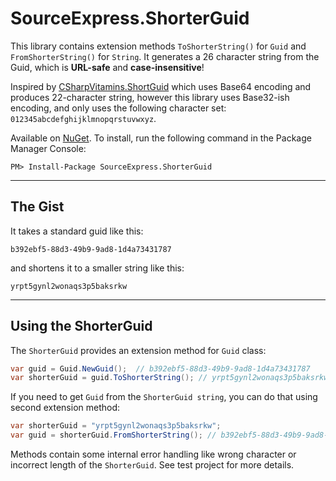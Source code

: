 # SourceExpress.ShorterGuid

This library contains extension methods `ToShorterString()` for `Guid` and `FromShorterString()` for `String`. It generates a 26 character string from the Guid, which is **URL-safe** and **case-insensitive**!

Inspired by [CSharpVitamins.ShortGuid](https://github.com/csharpvitamins/CSharpVitamins.ShortGuid) which uses Base64 encoding and produces 22-character string, however this library uses Base32-ish encoding, and only uses the following character set: `012345abcdefghijklmnopqrstuvwxyz`.


Available on [NuGet](https://www.nuget.org/packages/sourceexpress.shorterguid/). To install, run the following command in the Package Manager Console:

    PM> Install-Package SourceExpress.ShorterGuid

---

## The Gist

It takes a standard guid like this:

`b392ebf5-88d3-49b9-9ad8-1d4a73431787`

and shortens it to a smaller string like this:

`yrpt5gynl2wonaqs3p5baksrkw`

---


## Using the ShorterGuid

The `ShorterGuid` provides an extension method for `Guid` class:

```csharp
var guid = Guid.NewGuid();  // b392ebf5-88d3-49b9-9ad8-1d4a73431787
var shorterGuid = guid.ToShorterString(); // yrpt5gynl2wonaqs3p5baksrkw
```

If you need to get `Guid` from the `ShorterGuid string`, you can do that using second extension method:

```csharp
var shorterGuid = "yrpt5gynl2wonaqs3p5baksrkw";
var guid = shorterGuid.FromShorterString(); // b392ebf5-88d3-49b9-9ad8-1d4a73431787
```

Methods contain some internal error handling like wrong character or incorrect length of the `ShorterGuid`. See test project for more details.